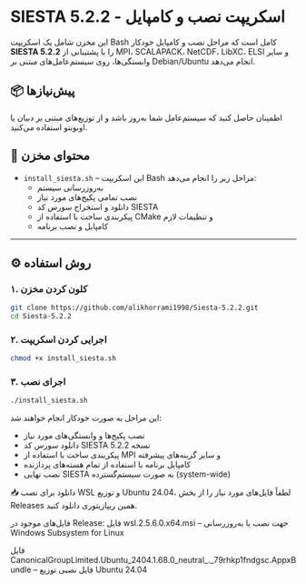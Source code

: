 # SIESTA 5.2.2 - اسکریپت نصب و کامپایل

این مخزن شامل یک اسکریپت Bash کامل است که مراحل نصب و کامپایل خودکار **SIESTA 5.2.2** را با پشتیبانی از MPI، SCALAPACK، NetCDF، LibXC، ELSI و سایر وابستگی‌ها، روی سیستم‌عامل‌های مبتنی بر Debian/Ubuntu انجام می‌دهد.

## 📦 پیش‌نیازها

اطمینان حاصل کنید که سیستم‌عامل شما به‌روز باشد و از توزیع‌های مبتنی بر دبیان یا اوبونتو استفاده می‌کنید.

## 📁 محتوای مخزن

- `install_siesta.sh` – این اسکریپت Bash مراحل زیر را انجام می‌دهد:
  - به‌روزرسانی سیستم
  - نصب تمامی پکیج‌های مورد نیاز
  - دانلود و استخراج سورس کد SIESTA
  - پیکربندی ساخت با استفاده از CMake و تنظیمات لازم
  - کامپایل و نصب برنامه

---

## ⚙️ روش استفاده

### ۱. کلون کردن مخزن

```bash
git clone https://github.com/alikhorrami1998/Siesta-5.2.2.git
cd Siesta-5.2.2
```

### ۲. اجرایی کردن اسکریپت

```bash
chmod +x install_siesta.sh
```

### ۳. اجرای نصب

```bash
./install_siesta.sh
```

این مراحل به صورت خودکار انجام خواهند شد:

- نصب پکیج‌ها و وابستگی‌های مورد نیاز  
- دانلود سورس کد SIESTA نسخه 5.2.2  
- پیکربندی ساخت با استفاده از MPI و سایر گزینه‌های پیشرفته  
- کامپایل برنامه با استفاده از تمام هسته‌های پردازنده  
- نصب نهایی SIESTA به صورت سیستم‌گسترده (system-wide)



📥 دانلود
برای نصب WSL و توزیع Ubuntu 24.04، لطفاً فایل‌های مورد نیاز را از بخش Releases همین ریپازیتوری دانلود کنید.

فایل‌های موجود در Release:
فایل wsl.2.5.6.0.x64.msi – جهت نصب یا به‌روزرسانی Windows Subsystem for Linux

فایل CanonicalGroupLimited.Ubuntu_2404.1.68.0_neutral_._79rhkp1fndgsc.AppxBundle – فایل نصبی توزیع Ubuntu 24.04 
